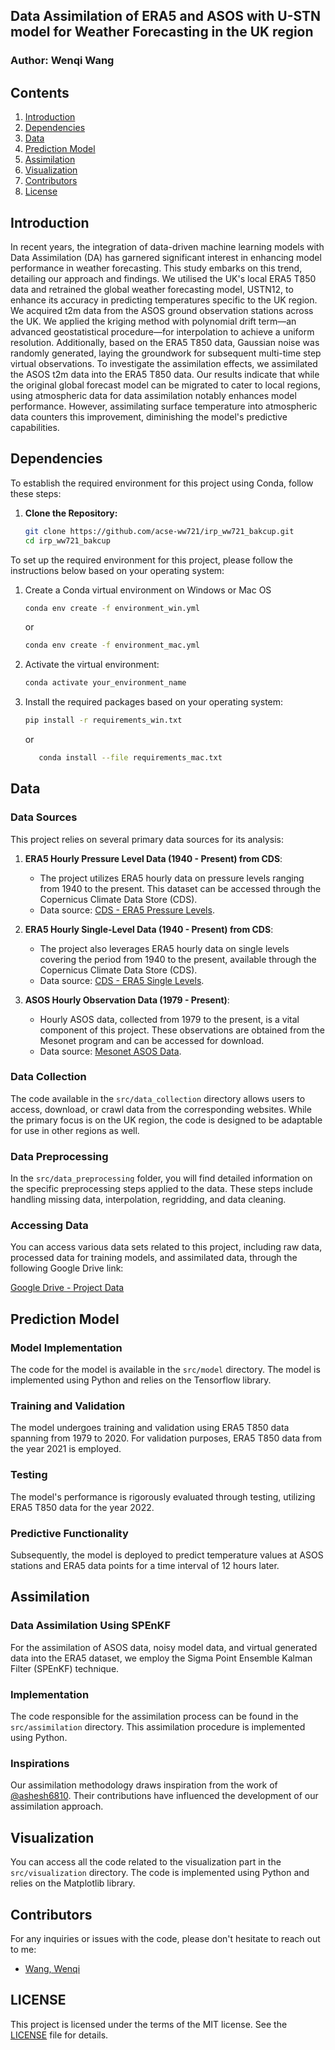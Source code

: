 ## Data Assimilation of ERA5 and ASOS with U-STN model for Weather Forecasting in the UK region

### Author: Wenqi Wang

Contents
---------------------

<!-- TOC -->

1. [Introduction](#introduction)
2. [Dependencies](#dependencies)
3. [Data](#data)
4. [Prediction Model](#prediction-model)
5. [Assimilation](#assimilation)
6. [Visualization](#visualization)
7. [Contributors](#contributors)
8. [License](#license)

<!-- TOC -->

Introduction
------------

In recent years, the integration of data-driven machine learning models with Data Assimilation (DA) has garnered
significant interest in enhancing model performance in weather forecasting. This study embarks on this trend, detailing
our approach and findings. We utilised the UK's local ERA5 T850 data and retrained the global weather forecasting model,
USTN12, to enhance its accuracy in predicting temperatures specific to the UK region. We acquired t2m data from the ASOS
ground observation stations across the UK. We applied the kriging method with polynomial drift term—an advanced
geostatistical procedure—for interpolation to achieve a uniform resolution. Additionally, based on the ERA5 T850 data,
Gaussian noise was randomly generated, laying the groundwork for subsequent multi-time step virtual observations. To
investigate the assimilation effects, we assimilated the ASOS t2m data into the ERA5 T850 data. Our results indicate
that while the original global forecast model can be migrated to cater to local regions, using atmospheric data for data
assimilation notably enhances model performance. However, assimilating surface temperature into atmospheric data
counters this improvement, diminishing the model's predictive capabilities.

Dependencies
------------
To establish the required environment for this project using Conda, follow these steps:

1. **Clone the Repository:**

   ```bash
   git clone https://github.com/acse-ww721/irp_ww721_bakcup.git
   cd irp_ww721_bakcup

To set up the required environment for this project, please follow the instructions below based on your operating
system:

1. Create a Conda virtual environment on Windows or Mac OS

   ```bash
   conda env create -f environment_win.yml
    ```
   or
    ```bash
    conda env create -f environment_mac.yml
     ```
2. Activate the virtual environment:
   ```bash
   conda activate your_environment_name
    ```
3. Install the required packages based on your operating system:

   ```bash
   pip install -r requirements_win.txt
   ```
   or
    ```bash
       conda install --file requirements_mac.txt
    ```

Data
------------

### Data Sources

This project relies on several primary data sources for its analysis:

1. **ERA5 Hourly Pressure Level Data (1940 - Present) from CDS**:
   - The project utilizes ERA5 hourly data on pressure levels ranging from 1940 to the present. This dataset can be
     accessed through the Copernicus Climate Data Store (CDS).
   - Data
     source: [CDS - ERA5 Pressure Levels](https://cds.climate.copernicus.eu/cdsapp#!/dataset/reanalysis-era5-pressure-levels?tab=overview).

2. **ERA5 Hourly Single-Level Data (1940 - Present) from CDS**:
   - The project also leverages ERA5 hourly data on single levels covering the period from 1940 to the present,
     available through the Copernicus Climate Data Store (CDS).
   - Data
     source: [CDS - ERA5 Single Levels](https://cds.climate.copernicus.eu/cdsapp#!/dataset/reanalysis-era5-single-levels?tab=overview).

3. **ASOS Hourly Observation Data (1979 - Present)**:
   - Hourly ASOS data, collected from 1979 to the present, is a vital component of this project. These observations are
     obtained from the Mesonet program and can be accessed for download.
   - Data source: [Mesonet ASOS Data](https://mesonet.agron.iastate.edu/request/download.phtml?network=GB__ASOS).

### Data Collection

The code available in the `src/data_collection` directory allows users to access, download, or crawl data from the
corresponding websites. While the primary focus is on the UK region, the code is designed to be adaptable for use in
other regions as well.

### Data Preprocessing

In the `src/data_preprocessing` folder, you will find detailed information on the specific preprocessing steps applied
to the data. These steps include handling missing data, interpolation, regridding, and data cleaning.

### Accessing Data

You can access various data sets related to this project, including raw data, processed data for training models, and
assimilated data, through the following Google Drive link:

[Google Drive - Project Data](https://drive.google.com/drive/folders/1JE6XWrNgVNdoxr4xXAQNjWPK_91YDCJM?usp=sharing)


Prediction Model
------------

### Model Implementation

The code for the model is available in the `src/model` directory. The model is implemented using Python and relies on
the Tensorflow library.

### Training and Validation

The model undergoes training and validation using ERA5 T850 data spanning from 1979 to 2020. For validation purposes,
ERA5 T850 data from the year 2021 is employed.

### Testing

The model's performance is rigorously evaluated through testing, utilizing ERA5 T850 data for the year 2022.

### Predictive Functionality

Subsequently, the model is deployed to predict temperature values at ASOS stations and ERA5 data points for a time
interval of 12 hours later.


Assimilation
------------

### Data Assimilation Using SPEnKF

For the assimilation of ASOS data, noisy model data, and virtual generated data into the ERA5 dataset, we employ the
Sigma Point Ensemble Kalman Filter (SPEnKF) technique.

### Implementation

The code responsible for the assimilation process can be found in the `src/assimilation` directory. This assimilation
procedure is implemented using Python.

### Inspirations

Our assimilation methodology draws inspiration from the work of [@ashesh6810](https://github.com/ashesh6810/DDWP-DA).
Their contributions have influenced the development of our assimilation approach.

Visualization
------------

You can access all the code related to the visualization part in the `src/visualization` directory. The code is
implemented using Python and relies on the Matplotlib library.

Contributors
------------
For any inquiries or issues with the code, please don't hesitate to reach out to me:

* [Wang, Wenqi](mailto:wenqi.wang21@imperial.ac.uk)

LICENSE
------------
This project is licensed under the terms of the MIT license. See the [LICENSE](LICENSE) file for details.
